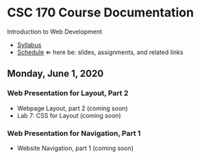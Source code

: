 # CSC 170 Course Documentation
Introduction to Web Development

- [Syllabus](syllabus.md)
- [Schedule](schedule.md)   &lArr; here be: slides, assignments, and related links

## Monday, June 1, 2020

### Web Presentation for Layout, Part 2

- Webpage Layout, part 2 (coming soon)
- Lab 7: CSS for Layout (coming soon)

### Web Presentation for Navigation, Part 1

- Website Navigation, part 1 (coming soon)